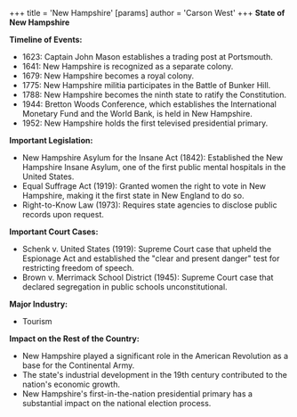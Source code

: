 +++
 title = 'New Hampshire'
[params]
	author = 'Carson West'
+++
**State of New Hampshire**

**Timeline of Events:**

* 1623: Captain John Mason establishes a trading post at Portsmouth.
* 1641: New Hampshire is recognized as a separate colony.
* 1679: New Hampshire becomes a royal colony.
* 1775: New Hampshire militia participates in the Battle of Bunker Hill.
* 1788: New Hampshire becomes the ninth state to ratify the Constitution.
* 1944: Bretton Woods Conference, which establishes the International Monetary Fund and the World Bank, is held in New Hampshire.
* 1952: New Hampshire holds the first televised presidential primary.

**Important Legislation:**

* New Hampshire Asylum for the Insane Act (1842): Established the New Hampshire Insane Asylum, one of the first public mental hospitals in the United States.
* Equal Suffrage Act (1919): Granted women the right to vote in New Hampshire, making it the first state in New England to do so.
* Right-to-Know Law (1973): Requires state agencies to disclose public records upon request.

**Important Court Cases:**

* Schenk v. United States (1919): Supreme Court case that upheld the Espionage Act and established the "clear and present danger" test for restricting freedom of speech.
* Brown v. Merrimack School District (1945): Supreme Court case that declared segregation in public schools unconstitutional.

**Major Industry:**

* Tourism

**Impact on the Rest of the Country:**

* New Hampshire played a significant role in the American Revolution as a base for the Continental Army.
* The state's industrial development in the 19th century contributed to the nation's economic growth.
* New Hampshire's first-in-the-nation presidential primary has a substantial impact on the national election process.